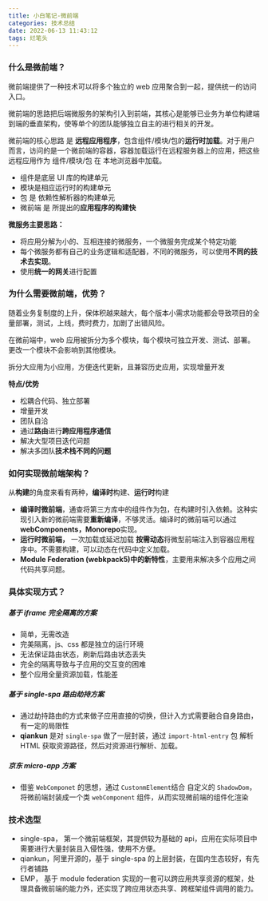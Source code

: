 ```yaml
---
title: 小白笔记-微前端
categories: 技术总结
date: 2022-06-13 11:43:12
tags: 烂笔头
---
```


### 什么是微前端？

微前端提供了一种技术可以将多个独立的 web 应用聚合到一起，提供统一的访问入口。

微前端的思路把后端微服务的架构引入到前端，其核心是能够已业务为单位构建端到端的垂直架构，使等单个的团队能够独立自主的进行相关的开发。

微前端的核心思路 是 **远程应用程序**，包含组件/模块/包的**运行时加载**。对于用户而言，访问的是一个微前端的容器，容器加载运行在远程服务器上的应用，把这些远程应用作为 组件/模块/包 在 本地浏览器中加载。

- 组件是底层 UI 库的构建单元
- 模块是相应运行时的构建单元
- 包 是 依赖性解析器的构建单元
- 微前端 是 所提出的**应用程序的构建快**

**微服务主要思路：**

- 将应用分解为小的、互相连接的微服务，一个微服务完成某个特定功能
- 每个微服务都有自己的业务逻辑和适配器，不同的微服务，可以使用**不同的技术去实现**。
- 使用**统一的网关**进行配置

### 为什么需要微前端，优势？

随着业务复制度的上升，保体积越来越大，每个版本小需求功能都会导致项目的全量部署，测试，上线，费时费力，加剧了出错风险。

在微前端中，web 应用被拆分为多个模块，每个模块可独立开发、测试、部署。更改一个模块不会影响到其他模块。

拆分大应用为小应用，方便迭代更新，且兼容历史应用，实现增量开发

**特点/优势**

- 松耦合代码、独立部署
- 增量开发
- 团队自洽
- 通过**路由**进行**跨应用程序通信**
- 解决大型项目迭代问题
- 解决多团队**技术栈不同的问题**

### 如何实现微前端架构？

从**构建**的角度来看有两种，**编译时**构建、**运行时**构建

- **编译时微前端**，通查将第三方库中的组件作为包，在构建时引入依赖。这种实现引入新的微前端需要**重新编译**，不够灵活。编译时的微前端可以通过**webComponents，Monorepo**实现。
- **运行时微前端，** 一次加载或延迟加载 **按需动态**将微型前端注入到容器应用程序中。不需要构建，可以动态在代码中定义加载。
- **Module Federation (webkpack5)中的新特性**，主要用来解决多个应用之间代码共享问题。

### 具体实现方式？

##### 基于 iframe 完全隔离的方案

- 简单，无需改造
- 完美隔离，js、css 都是独立的运行环境
- 无法保证路由状态，刷新后路由状态丢失
- 完全的隔离导致与子应用的交互变的困难
- 整个应用全量资源加载，性能差

##### 基于 single-spa 路由劫持方案

- 通过劫持路由的方式来做子应用直接的切换，但计入方式需要融合自身路由，有一定的局限性
- **qiankun** 是对 `single-spa` 做了一层封装，通过 `import-html-entry` 包 解析 HTML 获取资源路径，然后对资源进行解析、加载。

##### 京东 micro-app 方案

- 借鉴 `WebComponet` 的思想，通过 `CustonmElement`结合 自定义的 `ShadowDom`， 将微前端封装成一个类 `webComponent` 组件，从而实现微前端的组件化渲染

### 技术选型

- single-spa， 第一个微前端框架，其提供较为基础的 api，应用在实际项目中 需要进行大量封装且入侵性强，使用不方便。
- qiankun，阿里开源的，基于 single-spa 的上层封装，在国内生态较好，有先行者铺路
- EMP， 基于 module federation 实现的一套可以跨应用共享资源的框架，处理具备微前端的能力外，还实现了跨应用状态共享、跨框架组件调用的能力。
